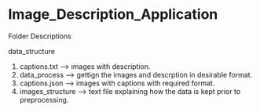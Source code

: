 # Image_Description_Application


Folder Descriptions


data_structure
  1. captions.txt --> images with description.
  2. data_process --> gettign the images and descrption in desirable format.
  3. captions.json --> images with captions with required format.
  4. images_structure --> text file explaining how the data is kept prior to preprocessing.
